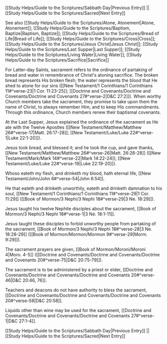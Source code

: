 [[Study Helps/Guide to the Scriptures/Sabbath Day|Previous Entry]]  ||  [[Study Helps/Guide to the Scriptures/Sacred|Next Entry]]

 See also [[Study Helps/Guide to the Scriptures/Atone, Atonement|Atone, Atonement]]; [[Study Helps/Guide to the Scriptures/Baptism, Baptize|Baptism, Baptize]]; [[Study Helps/Guide to the Scriptures/Bread of Life|Bread of Life]]; [[Study Helps/Guide to the Scriptures/Cross|Cross]]; [[Study Helps/Guide to the Scriptures/Jesus Christ|Jesus Christ]]; [[Study Helps/Guide to the Scriptures/Last Supper|Last Supper]]; [[Study Helps/Guide to the Scriptures/Living Water|Living Water]]; [[Study Helps/Guide to the Scriptures/Sacrifice|Sacrifice]]

 For Latter-day Saints, sacrament refers to the ordinance of partaking of bread and water in remembrance of Christ's atoning sacrifice. The broken bread represents His broken flesh; the water represents the blood that He shed to atone for our sins ([[New Testament/1 Corinthians/1 Corinthians 11#^verse-23|1 Cor. 11:23-25]]; [[Doctrine and Covenants/Doctrine and Covenants/Doctrine and Covenants 27#^verse-2|D&C 27:2]]). When worthy Church members take the sacrament, they promise to take upon them the name of Christ, to always remember Him, and to keep His commandments. Through this ordinance, Church members renew their baptismal covenants.

 At the Last Supper, Jesus explained the ordinance of the sacrament as He ate with the Twelve Apostles ([[New Testament/Matthew/Matthew 26#^verse-17|Matt. 26:17-28]]; [[New Testament/Luke/Luke 22#^verse-1|Luke 22:1-20]]).

 Jesus took bread, and blessed it; and he took the cup, and gave thanks, [[New Testament/Matthew/Matthew 26#^verse-26|Matt. 26:26-28]] ([[New Testament/Mark/Mark 14#^verse-22|Mark 14:22-24]]; [[New Testament/Luke/Luke 22#^verse-19|Luke 22:19-20]]).

 Whoso eateth my flesh, and drinketh my blood, hath eternal life, [[New Testament/John/John 6#^verse-54|John 6:54]].

 He that eateth and drinketh unworthily, eateth and drinketh damnation to his soul, [[New Testament/1 Corinthians/1 Corinthians 11#^verse-29|1 Cor. 11:29]] ([[Book of Mormon/3 Nephi/3 Nephi 18#^verse-29|3 Ne. 18:29]]).

 Jesus taught his twelve Nephite disciples about the sacrament, [[Book of Mormon/3 Nephi/3 Nephi 18#^verse-1|3 Ne. 18:1-11]].

 Jesus taught these disciples to forbid unworthy people from partaking of the sacrament, [[Book of Mormon/3 Nephi/3 Nephi 18#^verse-28|3 Ne. 18:28-29]] ([[Book of Mormon/Mormon/Mormon 9#^verse-29|Morm. 9:29]]).

 The sacrament prayers are given, [[Book of Mormon/Moroni/Moroni 4|Moro. 4-5]] ([[Doctrine and Covenants/Doctrine and Covenants/Doctrine and Covenants 20#^verse-75|D&C 20:75-79]]).

 The sacrament is to be administered by a priest or elder, [[Doctrine and Covenants/Doctrine and Covenants/Doctrine and Covenants 20#^verse-46|D&C 20:46, 76]].

 Teachers and deacons do not have authority to bless the sacrament, [[Doctrine and Covenants/Doctrine and Covenants/Doctrine and Covenants 20#^verse-58|D&C 20:58]].

 Liquids other than wine may be used for the sacrament, [[Doctrine and Covenants/Doctrine and Covenants/Doctrine and Covenants 27#^verse-1|D&C 27:1-4]].

[[Study Helps/Guide to the Scriptures/Sabbath Day|Previous Entry]]  ||  [[Study Helps/Guide to the Scriptures/Sacred|Next Entry]]